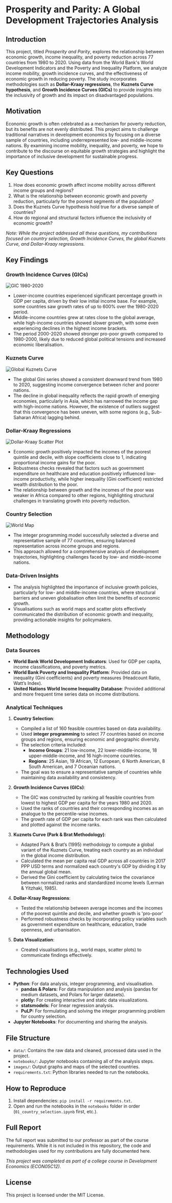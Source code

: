 # Prosperity and Parity: A Global Development Trajectories Analysis

## Introduction
This project, titled _Prosperity and Parity_, explores the relationship between economic growth, income inequality, and poverty reduction across 77 countries from 1980 to 2020. Using data from the World Bank's World Development Indicators and the Poverty and Inequality Platform, we analyze income mobility, growth incidence curves, and the effectiveness of economic growth in reducing poverty. The study incorporates methodologies such as **Dollar-Kraay regressions**, the **Kuznets Curve hypothesis**, and **Growth Incidence Curves (GICs)** to provide insights into the inclusivity of growth and its impact on disadvantaged populations.


## Motivation
Economic growth is often celebrated as a mechanism for poverty reduction, but its benefits are not evenly distributed. This project aims to challenge traditional narratives in development economics by focusing on a diverse sample of countries, including underrepresented low- and middle-income nations. By examining income mobility, inequality, and poverty, we hope to contribute to the discourse on equitable growth strategies and highlight the importance of inclusive development for sustainable progress.


## Key Questions
1. How does economic growth affect income mobility across different income groups and regions?
2. What is the relationship between economic growth and poverty reduction, particularly for the poorest segments of the population?
3. Does the Kuznets Curve hypothesis hold true for a diverse sample of countries?
4. How do regional and structural factors influence the inclusivity of economic growth?

*Note: While the project addressed all these questions, my contributions focused on country selection, Growth Incidence Curves, the global Kuznets Curve, and Dollar-Kraay regressions.*


## Key Findings
### Growth Incidence Curves (GICs)
![GIC 1980-2020](images/gic-1980-2020.png)
   - Lower-income countries experienced significant percentage growth in GDP per capita, driven by their low initial income base. For example, some countries saw growth rates of up to 600% over the 1980-2020 period.
   - Middle-income countries grew at rates close to the global average, while high-income countries showed slower growth, with some even experiencing declines in the highest income brackets.
   - The period 2000-2020 showed stronger pro-poor growth compared to 1980-2000, likely due to reduced global political tensions and increased economic liberalisation.

### Kuznets Curve
![Global Kuznets Curve](images/kuznets-ppp.png)
  - The global Gini series showed a consistent downward trend from 1980 to 2020, suggesting income convergence between richer and poorer nations.
  - The decline in global inequality reflects the rapid growth of emerging economies, particularly in Asia, which has narrowed the income gap with high-income nations. However, the existence of outliers suggest that this convergence has been uneven, with some regions (e.g., Sub-Saharan Africa) lagging behind.

### Dollar-Kraay Regressions
![Dollar-Kraay Scatter Plot](images/dollar-kraay-q1.png)
   - Economic growth positively impacted the incomes of the poorest quintile and decile, with slope coefficients close to 1, indicating proportional income gains for the poor.
   - Robustness checks revealed that factors such as government expenditure on healthcare and education positively influenced low-income productivity, while higher inequality (Gini coefficient) restricted wealth distribution to the poor.
   - The relationship between growth and the incomes of the poor was weaker in Africa compared to other regions, highlighting structural challenges in translating growth into poverty reduction.

### Country Selection
![World Map](images/world-map.png)
   - The integer programming model successfully selected a diverse and representative sample of 77 countries, ensuring balanced representation across income groups and regions.
   - This approach allowed for a comprehensive analysis of development trajectories, highlighting challenges faced by low- and middle-income nations.

### Data-Driven Insights
   - The analysis highlighted the importance of inclusive growth policies, particularly for low- and middle-income countries, where structural barriers and uneven globalisation often limit the benefits of economic growth.
   - Visualisations such as world maps and scatter plots effectively communicated the distribution of economic growth and inequality, providing actionable insights for policymakers.


## Methodology
### Data Sources
- **World Bank World Development Indicators**: Used for GDP per capita, income classifications, and poverty metrics.
- **World Bank Poverty and Inequality Platform**: Provided data on inequality (Gini coefficients) and poverty measures (Headcount Ratio, Watt’s Index).
- **United Nations World Income Inequality Database**: Provided additional and more frequent time series data on income distributions.

### Analytical Techniques
1. **Country Selection**:
   - Compiled a list of 160 feasible countries based on data availability.
   - Used **integer programming** to select 77 countries based on income groups and regions, ensuring economic and geographic diversity.
   - The selection criteria included:
     - **Income Groups**: 21 low-income, 22 lower-middle-income, 18 upper-middle-income, and 16 high-income countries.
     - **Regions**: 25 Asian, 19 African, 12 European, 6 North American, 8 South American, and 7 Oceanian nations.
   - The goal was to ensure a representative sample of countries while maintaining data availability and consistency.

2. **Growth Incidence Curves (GICs)**:
   - The GIC was constructed by ranking all feasible countries from lowest to highest GDP per capita for the years 1980 and 2020.
   - Used the ranks of countries and their corresponding incomes as an analogue to the percentile-wise incomes.
   - The growth rate of GDP per capita for each rank was then calculated and plotted against the income ranks.

3. **Kuznets Curve (Park & Brat Methodology)**:
   - Adapted Park & Brat’s (1995) methodology to compute a global variant of the Kuznets Curve, treating each country as an individual in the global income distribution.
   - Calculated the mean per capita real GDP across all countries in 2017 PPP USD terms and normalized each country's GDP by dividing it by the annual global mean.
   - Derived the Gini coefficient by calculating twice the covariance between normalized ranks and standardized income levels (Lerman & Yitzhaki, 1985).

4. **Dollar-Kraay Regressions**:
   - Tested the relationship between average incomes and the incomes of the poorest quintile and decile, and whether growth is 'pro-poor'
   - Performed robustness checks by incorporating policy variables such as government expenditure on healthcare, education, trade openness, and urbanisation.

5. **Data Visualization**:
   - Created visualisations (e.g., world maps, scatter plots) to communicate findings effectively.


## Technologies Used
- **Python**: For data analysis, integer programming, and visualisation.
  - **pandas & Polars:** For data manipulation and analysis (pandas for medium datasets, and Polars for larger datasets).
  - **plotly:** For creating interactive and static data visualizations.
  - **statsmodels:** For linear regression analysis.
  - **PuLP:** For formulating and solving the integer programming problem for country selection.
- **Jupyter Notebooks**: For documenting and sharing the analysis.


## File Structure
*   `data/`: Contains the raw data and cleaned, processed data used in the project.
*   `notebooks/`: Jupyter notebooks containing all of the analysis steps.
*   `images/`: Output graphs and maps of the selected countries.
*   `requirements.txt`: Python libraries needed to run the notebooks.


## How to Reproduce
1. Install dependencies: `pip install -r requirements.txt`.
2. Open and run the notebooks in the `notebooks` folder in order (`01_country_selection.ipynb` first, etc.).


## Full Report
The full report was submitted to our professor as part of the course requirements. While it is not included in this repository, the code and methodologies used for my contributions are fully documented here.

*This project was completed as part of a college course in Development Economics (ECON05C12).*


## License
This project is licensed under the MIT License.
